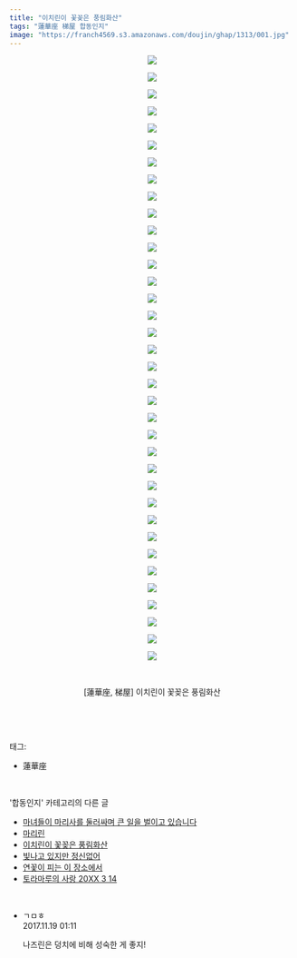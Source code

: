 ```yaml
---
title: "이치린이 꽃꽂은 풍림화산"
tags: "蓮華座 梯屋 합동인지"
image: "https://franch4569.s3.amazonaws.com/doujin/ghap/1313/001.jpg"
---
```

<div class="article">
<p style="text-align: center; clear: none; float: none;"><img src="{{ site.imgserver2 }}/ghap/1313/001.jpg"/></p>
<p style="text-align: center; clear: none; float: none;"><img src="{{ site.imgserver2 }}/ghap/1313/002.jpg"/></p>
<p style="text-align: center; clear: none; float: none;"><img src="{{ site.imgserver2 }}/ghap/1313/003.jpg"/></p>
<p style="text-align: center; clear: none; float: none;"><img src="{{ site.imgserver2 }}/ghap/1313/004.jpg"/></p>
<p style="text-align: center; clear: none; float: none;"><img src="{{ site.imgserver2 }}/ghap/1313/005.jpg"/></p>
<p style="text-align: center; clear: none; float: none;"><img src="{{ site.imgserver2 }}/ghap/1313/006.jpg"/></p>
<p style="text-align: center; clear: none; float: none;"><img src="{{ site.imgserver2 }}/ghap/1313/007.jpg"/></p>
<p style="text-align: center; clear: none; float: none;"><img src="{{ site.imgserver2 }}/ghap/1313/008.jpg"/></p>
<p style="text-align: center; clear: none; float: none;"><img src="{{ site.imgserver2 }}/ghap/1313/009.jpg"/></p>
<p style="text-align: center; clear: none; float: none;"><img src="{{ site.imgserver2 }}/ghap/1313/010.jpg"/></p>
<p style="text-align: center; clear: none; float: none;"><img src="{{ site.imgserver2 }}/ghap/1313/011.jpg"/></p>
<p style="text-align: center; clear: none; float: none;"><img src="{{ site.imgserver2 }}/ghap/1313/012.jpg"/></p>
<p style="text-align: center; clear: none; float: none;"><img src="{{ site.imgserver2 }}/ghap/1313/013.jpg"/></p>
<p style="text-align: center; clear: none; float: none;"><img src="{{ site.imgserver2 }}/ghap/1313/014.jpg"/></p>
<p style="text-align: center; clear: none; float: none;"><img src="{{ site.imgserver2 }}/ghap/1313/015.jpg"/></p>
<p style="text-align: center; clear: none; float: none;"><img src="{{ site.imgserver2 }}/ghap/1313/016.jpg"/></p>
<p style="text-align: center; clear: none; float: none;"><img src="{{ site.imgserver2 }}/ghap/1313/017.jpg"/></p>
<p style="text-align: center; clear: none; float: none;"><img src="{{ site.imgserver2 }}/ghap/1313/018.jpg"/></p>
<p style="text-align: center; clear: none; float: none;"><img src="{{ site.imgserver2 }}/ghap/1313/019.jpg"/></p>
<p style="text-align: center; clear: none; float: none;"><img src="{{ site.imgserver2 }}/ghap/1313/020.jpg"/></p>
<p style="text-align: center; clear: none; float: none;"><img src="{{ site.imgserver2 }}/ghap/1313/021.jpg"/></p>
<p style="text-align: center; clear: none; float: none;"><img src="{{ site.imgserver2 }}/ghap/1313/022.jpg"/></p>
<p style="text-align: center; clear: none; float: none;"><img src="{{ site.imgserver2 }}/ghap/1313/023.jpg"/></p>
<p style="text-align: center; clear: none; float: none;"><img src="{{ site.imgserver2 }}/ghap/1313/024.jpg"/></p>
<p style="text-align: center; clear: none; float: none;"><img src="{{ site.imgserver2 }}/ghap/1313/025.jpg"/></p>
<p style="text-align: center; clear: none; float: none;"><img src="{{ site.imgserver2 }}/ghap/1313/026.jpg"/></p>
<p style="text-align: center; clear: none; float: none;"><img src="{{ site.imgserver2 }}/ghap/1313/027.jpg"/></p>
<p style="text-align: center; clear: none; float: none;"><img src="{{ site.imgserver2 }}/ghap/1313/028.jpg"/></p>
<p style="text-align: center; clear: none; float: none;"><img src="{{ site.imgserver2 }}/ghap/1313/029.jpg"/></p>
<p style="text-align: center; clear: none; float: none;"><img src="{{ site.imgserver2 }}/ghap/1313/030.jpg"/></p>
<p style="text-align: center; clear: none; float: none;"><img src="{{ site.imgserver2 }}/ghap/1313/031.jpg"/></p>
<p style="text-align: center; clear: none; float: none;"><img src="{{ site.imgserver2 }}/ghap/1313/032.jpg"/></p>
<p style="text-align: center; clear: none; float: none;"><img src="{{ site.imgserver2 }}/ghap/1313/033.jpg"/></p>
<p style="text-align: center; clear: none; float: none;"><img src="{{ site.imgserver2 }}/ghap/1313/034.jpg"/></p>
<p style="text-align: center; clear: none; float: none;"><img src="{{ site.imgserver2 }}/ghap/1313/035.jpg"/></p>
<p style="text-align: center; clear: none; float: none;"><img src="{{ site.imgserver2 }}/ghap/1313/036.jpg"/></p>
<p style="text-align: center; clear: none; float: none;"><br/></p>
<p style="text-align: center; clear: none; float: none;">[蓮華座, 梯屋] 이치린이 꽃꽂은 풍림화산</p>
<p><br/></p>
</div><br/>
<div class="tagTrail">
<p>태그: </p>
<ul>
<li>蓮華座</li>
</ul>
</div><br/>
<div class="another">
<p>'합동인지' 카테고리의 다른 글</p>
<ul>
<li><a href="/ghap_1477">마녀들이 마리사를 둘러싸며 큰 일을 벌이고 있습니다</a></li>
<li><a href="/ghap_1323">마리린</a></li>
<li><a href="/ghap_1313">이치린이 꽃꽂은 풍림화산</a></li>
<li><a href="/ghap_1278">빛나고 있지만 정신없어</a></li>
<li><a href="/ghap_1274">연꽃이 피는 이 장소에서</a></li>
<li><a href="/ghap_1254">토라마루의 사랑 20XX 3 14</a></li>
</ul>
</div><br/>
<div class="cb_module cb_fluid">
<div class="cb_wrt cb_profile">
<div class="comment">
<ul>
<li class="cb_thumb_off" id="comment15132245">
<div class="cb_comment_area">
<div class="cb_info_area">
<div class="cb_section">
<span class="cb_nick_name">ㄱㅁㅎ</span>
</div>
<div class="cb_section">
<span class="cb_date">2017.11.19 01:11 </span>
</div>
</div>
<div class="cb_dsc_comment">
<p class="cb_dsc">
											나즈린은 덩치에 비해 성숙한 게 좋지!
										</p>
</div>
</div></li>
</ul>
</div>
</div><!-- commentList close -->
</div><br/>
